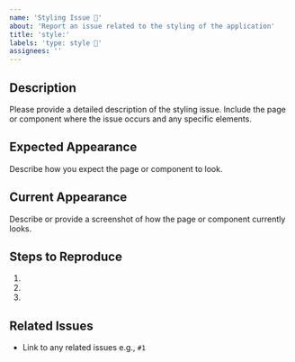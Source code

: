 ```yaml
---
name: 'Styling Issue 🎨'
about: 'Report an issue related to the styling of the application'
title: 'style:'
labels: 'type: style 🎨'
assignees: ''
---
```


## Description

Please provide a detailed description of the styling issue. Include the page or component where the issue occurs and any specific elements.

## Expected Appearance

Describe how you expect the page or component to look.

## Current Appearance

Describe or provide a screenshot of how the page or component currently looks.

## Steps to Reproduce

1.
2.
3.

## Related Issues

- Link to any related issues e.g., `#1`
